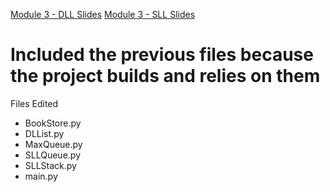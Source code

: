 [Module 3 - DLL Slides](https://drive.google.com/file/d/1AtuBgotEpO_Fbmn9XAY_91Hkv7TCAE6-/view?usp=drive_link)
[Module 3 - SLL Slides](https://drive.google.com/file/d/1gLBCIO0AphS1AKt0_NetGyMoERpWd281/view?usp=drive_link)

# Included the previous files because the project builds and relies on them

Files Edited
* BookStore.py
* DLList.py
* MaxQueue.py
* SLLQueue.py
* SLLStack.py
* main.py
